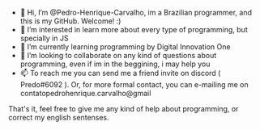 - 👋 Hi, I’m @Pedro-Henrique-Carvalho, im a Brazilian programmer, and this is my GitHub. Welcome! :)
- 👀 I’m interested in learn more about every type of programming, but specially in JS
- 🌱 I’m currently learning programming by Digital Innovation One
- 💞️ I’m looking to collaborate on any kind of questions about programming, even if im in the beggining, i may help you
- 📫 To reach me you can send me a friend invite on discord ( Predo#6092 ). Or, for more formal contact, you can e-mailing me on contatopedrohenrique.carvalho@gmail

That's it, feel free to give me any kind of help about programming, or correct my english sentenses.

